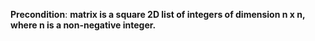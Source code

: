 **Precondition**: **matrix is a square 2D list of integers of dimension n x n, where n is a non-negative integer.**